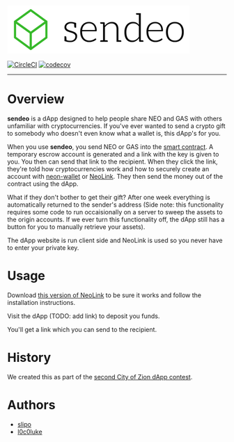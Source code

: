 ![Sendeo logo](/src/images/sendeo-logo-inline-black.png?raw=true "Sendeo")

[![CircleCI](https://circleci.com/gh/slipo/sendeo.svg?style=shield&circle-token=31624fa895986003936913d87ba9af77879fd2bf)](https://circleci.com/gh/slipo/sendeo) [![codecov](https://codecov.io/gh/slipo/sendeo/branch/master/graph/badge.svg?token=FjzTRoGTrg)](https://codecov.io/gh/slipo/sendeo)

----

# Overview

**sendeo** is a dApp designed to help people share NEO and GAS with others unfamiliar with cryptocurrencies. If you've ever wanted to send a crypto gift to somebody who doesn't even know what a wallet is, this dApp's for you.

When you use **sendeo**, you send NEO or GAS into the [smart contract](/contract/sendeo.py). A temporary escrow account is generated and a link with the key is given to you. You then can send that link to the recipient. When they click the link, they're told how cryptocurrencies work and how to securely create an account with [neon-wallet](https://github.com/CityOfZion/neon-wallet) or [NeoLink](https://github.com/CityOfZion/neolink). They then send the money out of the contract using the dApp.

What if they don't bother to get their gift? After one week everything is automatically returned to the sender's address (Side note: this functionality requires some code to run occaisionally on a server to sweep the assets to the origin accounts. If we ever turn this functionality off, the dApp still has a button for you to manually retrieve your assets).

The dApp website is run client side and NeoLink is used so you never have to enter your private key.

# Usage

Download [this version of NeoLink](https://github.com/slipo/neolink/tree/dapp) to be sure it works and follow the installation instructions.

Visit the dApp (TODO: add link) to deposit you funds.

You'll get a link which you can send to the recipient.

# History

We created this as part of the [second City of Zion dApp contest](https://cityofzion.io/dapps/2).

# Authors

* [slipo](https://github.com/slipo)
* [l0c0luke](https://github.com/l0c0luke)